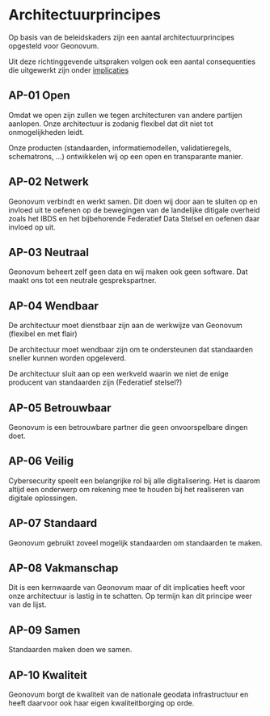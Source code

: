 # Architectuurprincipes

Op basis van de beleidskaders zijn een aantal architectuurprincipes opgesteld voor Geonovum.

Uit deze richtinggevende uitspraken volgen ook een aantal consequenties die uitgewerkt zijn onder [implicaties](../implicaties/index.md)

## AP-01 Open

Omdat we open zijn zullen we tegen architecturen van andere partijen aanlopen. Onze architectuur is zodanig flexibel dat dit niet tot onmogelijkheden leidt.

Onze producten (standaarden, informatiemodellen, validatieregels, schematrons, …) ontwikkelen wij op een open en transparante manier.

## AP-02 Netwerk

Geonovum verbindt en werkt samen. Dit doen wij door aan te sluiten op en invloed uit te oefenen op de bewegingen van de landelijke ditigale overheid zoals het IBDS en het bijbehorende Federatief Data Stelsel en oefenen daar invloed op uit.

## AP-03 Neutraal

Geonovum beheert zelf geen data en wij maken ook geen software. Dat maakt ons tot een neutrale gesprekspartner.

## AP-04 Wendbaar

De architectuur moet dienstbaar zijn aan de werkwijze van Geonovum (flexibel en met flair)

De architectuur moet wendbaar zijn om te ondersteunen dat standaarden sneller kunnen worden opgeleverd.

De architectuur sluit aan op een werkveld waarin we niet de enige producent van standaarden zijn (Federatief stelsel?)

## AP-05 Betrouwbaar

Geonovum is een betrouwbare partner die geen onvoorspelbare dingen doet.

## AP-06 Veilig

Cybersecurity speelt een belangrijke rol bij alle digitalisering. Het is daarom altijd een onderwerp om rekening mee te houden bij het realiseren van digitale oplossingen.

## AP-07 Standaard

Geonovum gebruikt zoveel mogelijk standaarden om standaarden te maken.

## AP-08 Vakmanschap

Dit is een kernwaarde van Geonovum maar of dit implicaties heeft voor onze architectuur is
lastig in te schatten. Op termijn kan dit principe weer van de lijst.

## AP-09 Samen

Standaarden maken doen we samen.

## AP-10 Kwaliteit

Geonovum borgt de kwaliteit van de nationale geodata infrastructuur en
heeft daarvoor ook haar eigen kwaliteitborging op orde.
